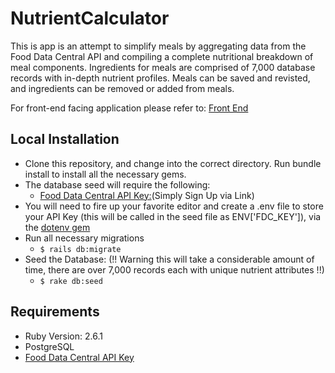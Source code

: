 # NutrientCalculator
This is app is an attempt to simplify meals by aggregating data from the Food Data Central API and compiling a complete nutritional breakdown of meal components.  Ingredients for meals are comprised of 7,000 database records with in-depth nutrient profiles.  Meals can be saved and revisted, and ingredients can be removed or added from meals.  

For front-end facing application please refer to: <a href='https://github.com/antimonysayz/NutrientCalculator_Frontend'>Front End</a>



## Local Installation
- Clone this repository, and change into the correct directory.  Run bundle install to install all the necessary gems.  
- The database seed will require the following:
  + <a href="https://fdc.nal.usda.gov/api-key-signup.html">Food Data Central API Key:</a>(Simply Sign Up via Link)
- You will need to fire up your favorite editor and create a .env file to store your API Key (this will be called in the seed file as ENV['FDC_KEY']), via the <a href="https://github.com/bkeepers/dotenv">dotenv gem</a>
- Run all necessary migrations  
  + ```$ rails db:migrate```
- Seed the Database: (!! Warning this will take a considerable amount of time, there are over 7,000 records each with unique nutrient attributes !!) 
  + ```$ rake db:seed``` 


## Requirements
- Ruby Version: 2.6.1
- PostgreSQL
- <a href="https://fdc.nal.usda.gov/api-key-signup.html">Food Data Central API Key</a>
